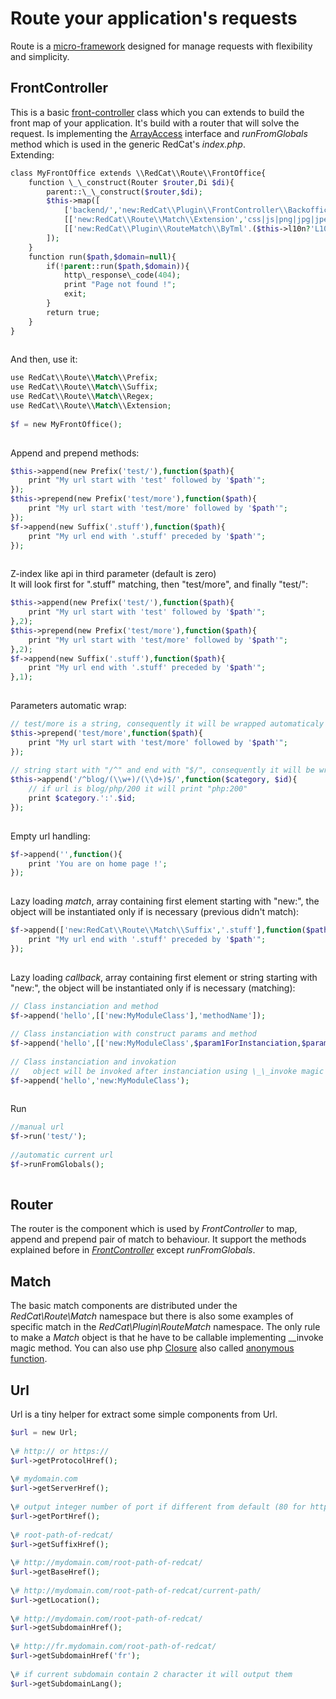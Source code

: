Route your application's requests
=================================

 Route is a [micro-framework](https://en.wikipedia.org/wiki/Microframework) designed for manage requests with flexibility and simplicity.

FrontController
---------------

 This is a basic [front-controller](https://en.wikipedia.org/wiki/Front_Controller_pattern) class which you can extends to build the front map of your application. It's build with a router that will solve the request. Is implementing the [ArrayAccess](http://php.net/manual/en/class.arrayaccess.php) interface and *runFromGlobals* method which is used in the generic RedCat's *index.php*.  
 Extending:  
 
```php
class MyFrontOffice extends \\RedCat\\Route\\FrontOffice{  
    function \_\_construct(Router $router,Di $di){  
        parent::\_\_construct($router,$di);  
        $this->map([  
            ['backend/','new:RedCat\\Plugin\\FrontController\\Backoffice'],  
            [['new:RedCat\\Route\\Match\\Extension','css|js|png|jpg|jpeg|gif'],'new:RedCat\\Plugin\\FrontController\\Synaptic'],  
            [['new:RedCat\\Plugin\\RouteMatch\\ByTml'.($this->l10n?'L10n':''),'','template'],'new:RedCat\\Plugin\\Templix\\Templix'.($this->l10n?'L10n':'')],  
        ]);  
    }  
    function run($path,$domain=null){  
        if(!parent::run($path,$domain)){  
            http\_response\_code(404);  
            print "Page not found !";  
            exit;  
        }  
        return true;  
    }  
}  
            
```
  
 And then, use it:  
 
```php
use RedCat\\Route\\Match\\Prefix;  
use RedCat\\Route\\Match\\Suffix;  
use RedCat\\Route\\Match\\Regex;  
use RedCat\\Route\\Match\\Extension;  
  
$f = new MyFrontOffice();  
            
```
 Append and prepend methods:  
 
```php
$this->append(new Prefix('test/'),function($path){  
    print "My url start with 'test' followed by '$path'";  
});  
$this->prepend(new Prefix('test/more'),function($path){  
    print "My url start with 'test/more' followed by '$path'";  
});  
$f->append(new Suffix('.stuff'),function($path){  
    print "My url end with '.stuff' preceded by '$path'";  
});  
            
```
 Z-index like api in third parameter (default is zero)  
 It will look first for ".stuff" matching, then "test/more", and finally "test/":  
 
```php
$this->append(new Prefix('test/'),function($path){  
    print "My url start with 'test' followed by '$path'";  
},2);  
$this->prepend(new Prefix('test/more'),function($path){  
    print "My url start with 'test/more' followed by '$path'";  
},2);  
$f->append(new Suffix('.stuff'),function($path){  
    print "My url end with '.stuff' preceded by '$path'";  
},1);  
            
```
 Parameters automatic wrap:  
 
```php
// test/more is a string, consequently it will be wrapped automaticaly by Prefix object  
$this->prepend('test/more',function($path){  
    print "My url start with 'test/more' followed by '$path'";  
});  
  
// string start with "/^" and end with "$/", consequently it will be wrapped automaticaly by Regex object  
$this->append('/^blog/(\\w+)/(\\d+)$/',function($category, $id){  
    // if url is blog/php/200 it will print "php:200"  
    print $category.':'.$id;  
});  
            
```
 Empty url handling:  
 
```php
$f->append('',function(){  
    print 'You are on home page !';  
});  
            
```
Lazy loading *match*, array containing first element starting with "new:", the object will be instantiated only if is necessary (previous didn't match):   
 
```php
$f->append(['new:RedCat\\Route\\Match\\Suffix','.stuff'],function($path){  
    print "My url end with '.stuff' preceded by '$path'";  
});  
            
```
 Lazy loading *callback*, array containing first element or string starting with "new:", the object will be instantiated only if is necessary (matching):   
 
```php
// Class instanciation and method  
$f->append('hello',[['new:MyModuleClass'],'methodName']);  
  
// Class instanciation with construct params and method  
$f->append('hello',[['new:MyModuleClass',$param1ForInstanciation,$param2ForInstanciation],'methodName']);  
  
// Class instanciation and invokation  
//   object will be invoked after instanciation using \_\_invoke magic method if exists  
$f->append('hello','new:MyModuleClass');  
            
```
Run  
 
```php
//manual url  
$f->run('test/');  
  
//automatic current url  
$f->runFromGlobals();  
            
```


Router
------

 The router is the component which is used by *FrontController* to map, append and prepend pair of match to behaviour. It support the methods explained before in [*FrontController*](http://redcatphp.com/route#frontcontroller) except *runFromGlobals*.

Match
-----

 The basic match components are distributed under the *RedCat\\Route\\Match* namespace but there is also some examples of specific match in the *RedCat\\Plugin\\RouteMatch* namespace. The only rule to make a *Match* object is that he have to be callable implementing \_\_invoke magic method. You can also use php [Closure](http://php.net/manual/en/class.closure.php) also called [anonymous function](http://php.net/manual/en/functions.anonymous.php).

Url
---

 Url is a tiny helper for extract some simple components from Url. 
```php
$url = new Url;  
  
\# http:// or https://  
$url->getProtocolHref();  
  
\# mydomain.com  
$url->getServerHref();  
  
\# output integer number of port if different from default (80 for http and 443 for https)  
$url->getPortHref();  
  
\# root-path-of-redcat/  
$url->getSuffixHref();  
  
\# http://mydomain.com/root-path-of-redcat/  
$url->getBaseHref();  
  
\# http://mydomain.com/root-path-of-redcat/current-path/  
$url->getLocation();  
  
\# http://mydomain.com/root-path-of-redcat/  
$url->getSubdomainHref();  
  
\# http://fr.mydomain.com/root-path-of-redcat/  
$url->getSubdomainHref('fr');  
  
\# if current subdomain contain 2 character it will output them  
$url->getSubdomainLang();  
            
```

